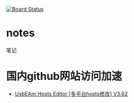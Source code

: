 [![Board Status](https://dev.azure.com/xborant/09bffcfe-f4c7-45d4-b3c8-bd708c119aa3/ef6e91b5-5995-4085-a261-99b55e2ccf60/_apis/work/boardbadge/eb4283f8-c7c2-4230-8326-55c90d2b0b9b)](https://dev.azure.com/xborant/09bffcfe-f4c7-45d4-b3c8-bd708c119aa3/_boards/board/t/ef6e91b5-5995-4085-a261-99b55e2ccf60/Microsoft.RequirementCategory)
# notes
笔记

# 国内github网站访问加速
- [UsbEAm Hosts Editor [多平台hosts修改] V3.62](https://www.dogfight360.com/blog/475/)
